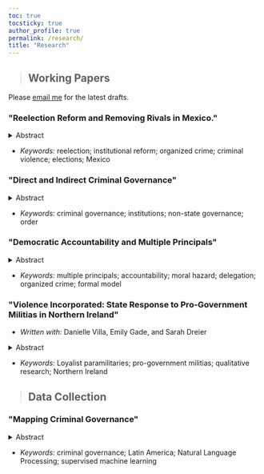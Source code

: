 ```yaml
---
toc: true
tocsticky: true
author_profile: true
permalink: /research/
title: "Research"
---
```

> ## Working Papers

Please [email me](mailto:adee.weller@emory.edu) for the latest drafts.

### "Reelection Reform and Removing Rivals in Mexico."

<details>
  <summary>Abstract</summary>
 What is the effect of introducing reelection on criminal engagement in elections? Examining an electoral reform in Mexico, I argue that reelection can bring stability to the ties between criminal groups and local politicians. Politicians may be incentivized to collude with organized crime to win reelection, and, armed with longer political horizons, the long-term deals they make with criminal groups may be more credible. When one criminal group has a monopoly on illicit power, this collusion may result in lower levels of violence against politicians. On the other hand, reelection also increases the value of office. Where groups compete for control of localities, this can incentivize violence during an election, followed by a period of stability after the winner is established. To test this theory, I exploit the staggered implementation of electoral reform in Mexico. Using a multi-period difference-in-differences design with an original dataset of attacks on local politicians, I find that reelection had a negative effect on violence, regardless of the degree of competition between groups. I also examine other indicators of engagement, such as the number of candidates, concentrations of vote shares, and electoral crimes. Further, I find attacks in municipalities had spillover effects, precipitating attacks nearby. This paper contributes to the larger literature which seeks to understand the interaction of organized crime, politics, and institutional reforms.
</details>

* _Keywords:_ reelection; institutional reform; organized crime; criminal violence; elections; Mexico

### "Direct and Indirect Criminal Governance"

<details>
  <summary>Abstract</summary> 
  Violent armed groups around the world formally designate institutions, from specialized coercive institutions to ones that provide services. For groups that seek to reform, remove, or supplant the state, these institutions are a mechanism of direct governance by which the groups can impose a new political or social order. For groups which do not seek statehood, however, these institutions help them achieve their non-political goals, such as economic ones. However, because these groups do not rival the state, they can also co-opt state institutions and govern indirectly. This project examines the trade-off that non-state-seeking groups face when choosing an institutional arrangement. They can govern indirectly, through co-opting state institutions, or directly by developing their own institutions. Indirect governance establishes immediate access to state power, but introduces principal-agent problems. When the state is unable to serve a faithful agent, groups may choose to form their own institutions. These can be more effective but also are much more costly to establish and maintain. I examine this conceptualization using qualitative evidence of coercive institutions by criminal groups in Mexico (1990-2010).
</details>

 * _Keywords:_ criminal governance; institutions; non-state governance; order

### "Democratic Accountability and Multiple Principals"

<details>
  <summary>Abstract</summary>
How does the introduction of competing principals impact voters' ability to hold politicians accountable? This project builds off of canonical models of democratic accountability, which frame reelection as a chance for voters to solve the moral hazard problem they face with politicians. Here, however, there is a second principal who is also vying for control of the politician, as the agent, but who has fundamentally divergent goals from the voters. This principal also has a different set of skills which they can employ to coerce the official, using both bribes and threats. The politician, therefore, must appraise the risks they face and the value of holding office, given the incentives offered by each of the principals. This model has broad applications, applying wherever principals, armed with differing capacities, compete for control of an agent.
</details>

 * _Keywords:_ multiple principals; accountability; moral hazard; delegation; organized crime; formal model


### "Violence Incorporated: State Response to Pro-Government Militias in Northern Ireland"

 * _Written with:_ Danielle Villa, Emily Gade, and Sarah Dreier

<details>
  <summary>Abstract</summary>
    Pro-government militias (PGMs) actively participate in conflicts around the world. Yet governments openly support select PGMs, maintain covert links with certain PGMs, and ignore or actively suppress  others. Why do states support some pro-government militias and de-legitimize others, particularly when the militias engage in similar behavior? We develop a formal model of government decision-making in this process, and contextualize this model with an in-depth analysis of the early years of Britain's ``Troubles in Northern Ireland.'' We analyze 8,430 recently declassified documents from the United Kingdom Prime Ministers’ security-based Correspondence Files (1969-1974), which detail the British government's internal attitudes and behaviors toward more than 20 Loyalist PGM groups. We argue that states balance their military needs with goals of social control and engagement with supporters. This project provides the first internal account of governmental attitudes towards PGMs, contributing to a greater understanding of the factors that influence the decision-making process of governments in conflict. 
</details>

 * _Keywords:_ Loyalist paramilitaries; pro-government militias; qualitative research; Northern Ireland





> ## Data Collection

### "Mapping Criminal Governance"

<details>
  <summary>Abstract</summary>
How do criminal groups govern? While our understanding of governance by criminal organizations has grown, there is little systematic data to map it. This project seeks to address this gap. Using newspaper articles from _The New York Times_ containing the names of more than 50 randomly selected groups from across Latin America, this project implements a supervised machine learning approach to code more than thirty indicators of criminal governance. This indicators include who is governing (what group or groups), how they are governing (enforcing rules, collecting taxes, distributing goods), and who they are governing (civilians, other criminals, or the state). This project seeks to expand our understanding of criminal governance across the globe.
</details>

 * _Keywords:_ criminal governance; Latin America; Natural Language Processing; supervised machine learning
